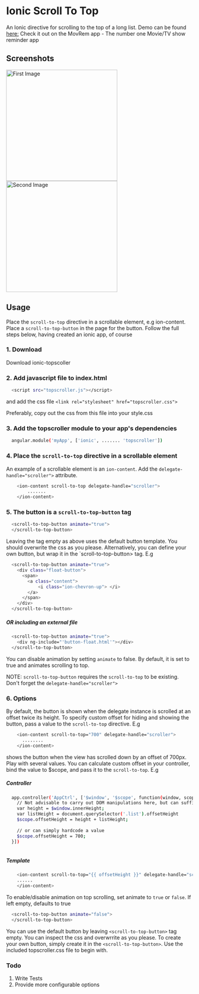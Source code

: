 Ionic Scroll To Top 
================================================================

An Ionic directive for scrolling to the top of a long list. Demo can be found <a href="https://codepen.io/ladmerc/pen/JXNQXr">here:</a>
Check it out on the MovRem app - The number one Movie/TV show reminder app

## Screenshots
<img src="https://raw.githubusercontent.com/ladmerc/ionic-topscroller/master/img/screenshot1.png" alt="First Image" width="300px"  />

<img src="https://raw.githubusercontent.com/ladmerc/ionic-topscroller/master/img/screenshot2.png" alt="Second Image" width="300px"  />


## Usage
Place the `scroll-to-top` directive in a scrollable element, e.g ion-content. Place a `scroll-to-top-button` in the page for the button.
Follow the full steps below, having created an ionic app, of course

### 1. Download
Download ionic-topscoller

### 2. Add javascript file to index.html
```bash
  <script src="topscroller.js"></script>
```
and add the css file 
`<link rel="stylesheet" href="topscroller.css">`

Preferably, copy out the css from this file into your style.css

### 3. Add the topscroller module to your app's dependencies
```bash
  angular.module('myApp', ['ionic', ....... 'topscroller'])
```

### 4. Place the `scroll-to-top` directive in a scrollable element
An example of a scrollable element is an `ion-content`. Add the `delegate-handle="scroller">` attribute.
```bash
    <ion-content scroll-to-top delegate-handle="scroller">
        .......
    </ion-content>
```

### 5. The button is a `scroll-to-top-button` tag
```bash
  <scroll-to-top-button animate="true">
  </scroll-to-top-button>
```
Leaving the tag empty as above uses the default button template. You should overwrite the css as you please.
Alternatively, you can define your own button, but wrap it in the `scroll-to-top-button> tag. E.g

```bash
  <scroll-to-top-button animate="true">
    <div class="float-button">
      <span>
        <a class="content">
            <i class="ion-chevron-up"> </i>
        </a>
      </span>
    </div>
  </scroll-to-top-button>
```
##### OR including an external file
```bash
  <scroll-to-top-button animate="true">
    <div ng-include="'button-float.html'"></div>
  </scroll-to-top-button>
```
You can disable animation by setting `animate` to false. By default, it is set to true and animates scrolling to top.

NOTE: `scroll-to-top-button` requires the `scroll-to-top` to be existing. Don't forget the `delegate-handle="scroller">`


### 6. Options
By default, the button is shown when the delegate instance is scrolled at an offset twice its height. To specify custom offset for
hiding and showing the button, pass a value to the `scroll-to-top` directive. E.g
```bash
    <ion-content scroll-to-top="700" delegate-handle="scroller">
      ........
    </ion-content>
```
shows the button when the view has scrolled down by an offset of 700px. Play with several values. You can calculate custom offset in your controller, bind the value to $scope, and pass it to the `scroll-to-top`. E.g


##### Controller
```bash
  app.controller('AppCtrl', ['$window', '$scope', function(window, scope) {
    // Not advisable to carry out DOM manipulations here, but can suffice
    var height = $window.innerHeight;
    var listHeight = document.querySelector('.list').offsetHeight
    $scope.offsetHeight = height + listHeight;
    
    // or can simply hardcode a value
    $scope.offsetHeight = 700;
  }])
  
```

##### Template
```bash
    <ion-content scroll-to-top="{{ offsetHeight }}" delegate-handle="scroller">
    ......
    </ion-content>
```

To enable/disable animation on top scrolling, set animate to `true` or `false`. If left empty, defaults to true
```bash
  <scroll-to-top-button animate="false">
  </scroll-to-top-button>
```

You can use the default button by leaving `<scroll-to-top-button>` tag empty. You can inspect the css and overwrrite as you please.
To create your own button, simply create it in the `<scroll-to-top-button>`. Use the included topscroller.css file to begin with.

### Todo
1. Write Tests
2. Provide more configurable options
